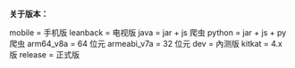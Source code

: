 **关于版本：**

mobile = 手机版
leanback = 电视版
java = jar + js 爬虫
python = jar + js + py 爬虫
arm64_v8a = 64 位元
armeabi_v7a = 32 位元
dev = 內测版
kitkat = 4.x 版
release = 正式版